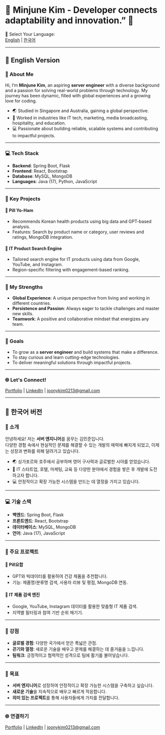 # 🚀 Minjune Kim - Developer connects adaptability and innovation.” 🌟

👋 Select Your Language:  
[English](#english) | [한국어](#한국어)  

---

## 📝 English Version <a name="english"></a>

### 🌟 About Me
Hi, I’m **Minjune Kim**, an aspiring **server engineer** with a diverse background and a passion for solving real-world problems through technology. My journey has been dynamic, filled with global experiences and a growing love for coding.

- 🌏 Studied in Singapore and Australia, gaining a global perspective.  
- 💼 Worked in industries like IT tech, marketing, media broadcasting, hospitality, and education.
- 💻 Passionate about building reliable, scalable systems and contributing to impactful projects.  

---

### 💻 Tech Stack
- **Backend**: Spring Boot, Flask  
- **Frontend**: React, Bootstrap  
- **Database**: MySQL, MongoDB  
- **Languages**: Java (17), Python, JavaScript  

---

### 📌 Key Projects
#### 🥗 Pill Yo-Ham  
- Recommends Korean health products using big data and GPT-based analysis.  
- Features: Search by product name or category, user reviews and ratings, MongoDB integration.  

#### 🔎 IT Product Search Engine  
- Tailored search engine for IT products using data from Google, YouTube, and Instagram.  
- Region-specific filtering with engagement-based ranking.  

---

### 🌟 My Strengths
- **Global Experience**: A unique perspective from living and working in different countries.  
- **Persistence and Passion**: Always eager to tackle challenges and master new skills.  
- **Teamwork**: A positive and collaborative mindset that energizes any team.  

---

### 🎯 Goals
- To grow as a **server engineer** and build systems that make a difference.  
- To stay curious and learn cutting-edge technologies.  
- To deliver meaningful solutions through impactful projects.  

---

### 🌐 Let's Connect!
[Portfolio](https://rlaalswns128.github.io) | [LinkedIn](https://www.linkedin.com/in/your-link-here/) | joonykim0213@gmail.com  

---

## 📝 한국어 버전 <a name="한국어"></a>

### 🌟 소개
안녕하세요! 저는 **서버 엔지니어**를 꿈꾸는 김민준입니다.  
다양한 경험 속에서 현실적인 문제를 해결할 수 있는 개발의 매력에 빠지게 되었고, 이제는 성장과 변화를 위해 달려가고 있습니다.

- 🌏 싱가포르와 호주에서 공부하며 영어 구사력과 글로벌한 시야를 얻었습니다.  
- 💼 IT 스타트업, 호텔, 마케팅, 교육 등 다양한 분야에서 경험을 쌓은 후 개발에 도전하고자 합니다.  
- 💻 안정적이고 확장 가능한 시스템을 만드는 데 열정을 가지고 있습니다.  

---

### 💻 기술 스택
- **백엔드**: Spring Boot, Flask  
- **프론트엔드**: React, Bootstrap  
- **데이터베이스**: MySQL, MongoDB  
- **언어**: Java (17), JavaScript  

---

### 📌 주요 프로젝트
#### 🥗 Pill요합
- GPT와 빅데이터를 활용하여 건강 제품을 추천합니다.  
- 기능: 제품명/분류명 검색, 사용자 리뷰 및 평점, MongoDB 연동.  

#### 🔎 IT 제품 검색 엔진  
- Google, YouTube, Instagram 데이터를 활용한 맞춤형 IT 제품 검색.  
- 지역별 필터링과 참여 기반 순위 매기기.  

---

### 🌟 강점
- **글로벌 경험**: 다양한 국가에서 얻은 폭넓은 관점.  
- **끈기와 열정**: 새로운 기술을 배우고 문제를 해결하는 데 즐거움을 느낍니다.  
- **팀워크**: 긍정적이고 협력적인 성격으로 팀에 활기를 불어넣습니다.  

---

### 🎯 목표
- **서버 엔지니어**로 성장하여 안정적이고 확장 가능한 시스템을 구축하고 싶습니다.  
- **새로운 기술**을 지속적으로 배우고 빠르게 적응합니다.  
- **의미 있는 프로젝트**를 통해 사용자들에게 가치를 전달합니다.  

---

### 🌐 연결하기
[Portfolio](https://rlaalswns128.github.io) | [LinkedIn](https://www.linkedin.com/in/your-link-here/) | joonykim0213@gmail.com  
